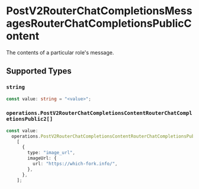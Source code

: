 # PostV2RouterChatCompletionsMessagesRouterChatCompletionsPublicContent

The contents of a particular role's message.


## Supported Types

### `string`

```typescript
const value: string = "<value>";
```

### `operations.PostV2RouterChatCompletionsContentRouterChatCompletionsPublic2[]`

```typescript
const value:
  operations.PostV2RouterChatCompletionsContentRouterChatCompletionsPublic2[] =
    [
      {
        type: "image_url",
        imageUrl: {
          url: "https://which-fork.info/",
        },
      },
    ];
```


